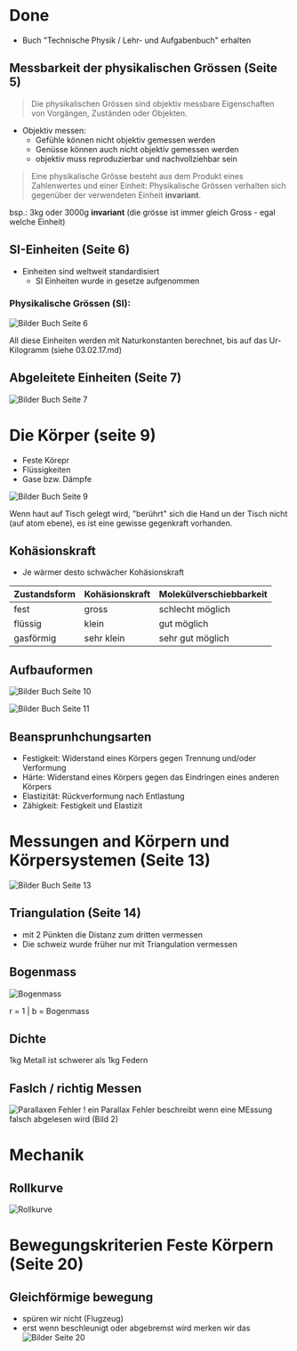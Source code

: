 # Done
- Buch "Technische Physik / Lehr- und Aufgabenbuch" erhalten

## Messbarkeit der physikalischen Grössen (Seite 5)
> Die physikalischen Grössen sind objektiv messbare Eigenschaften von Vorgängen, Zuständen oder Objekten.

- Objektiv messen:
  - Gefühle können nicht objektiv gemessen werden
  - Genüsse können auch nicht objektiv gemessen werden
  - objektiv muss reproduzierbar und nachvollziehbar sein

> Eine physikalische Grösse besteht aus dem Produkt eines Zahlenwertes und einer Einheit:
> Physikalische Grössen verhalten sich gegenüber der verwendeten Einheit **invariant**.

bsp.: 3kg oder 3000g **invariant** (die grösse ist immer gleich Gross - egal welche Einheit)

## SI-Einheiten (Seite 6)
- Einheiten sind weltweit standardisiert
  - SI Einheiten wurde in gesetze aufgenommen

### Physikalische Grössen (SI):
![Bilder Buch Seite 6](pics/seite-6-bilder.jpg)

All diese Einheiten werden mit Naturkonstanten berechnet, bis auf das Ur-Kilogramm (siehe 03.02.17.md)

## Abgeleitete Einheiten (Seite 7)
![Bilder Buch Seite 7](pics/seite-7-bilder.jpg)

# Die Körper (seite 9)
- Feste Körepr
- Flüssigkeiten
- Gase bzw. Dämpfe

![Bilder Buch Seite 9](pics/seite-9-bilder.jpg)

Wenn haut auf Tisch gelegt wird, "berührt" sich die Hand un der Tisch nicht (auf atom ebene), es ist eine gewisse gegenkraft vorhanden.


## Kohäsionskraft
- Je wärmer desto schwächer Kohäsionskraft

| Zustandsform | Kohäsionskraft | Molekülverschiebbarkeit |
|--------------|----------------|-------------------------|
| fest         | gross          | schlecht möglich        |
| flüssig      | klein          | gut möglich             |
| gasförmig    | sehr klein     | sehr gut möglich        |


## Aufbauformen
![Bilder Buch Seite 10](pics/seite-10-bilder.jpg)

![Bilder Buch Seite 11](pics/seite-11-bilder.jpg)

## Beansprunhchungsarten
- Festigkeit: Widerstand eines Körpers gegen Trennung und/oder Verformung
- Härte: Widerstand eines Körpers gegen das Eindringen eines anderen Körpers
- Elastizität: Rückverformung nach Entlastung
- Zähigkeit: Festigkeit und Elastizit

# Messungen and Körpern und Körpersystemen (Seite 13)
![Bilder Buch Seite 13](pics/seite-13-bilder.jpg)

## Triangulation (Seite 14)
- mit 2 Pünkten die Distanz zum dritten vermessen
- Die schweiz wurde früher nur mit Triangulation vermessen

## Bogenmass
![Bogenmass](pics/Bogenmass01.gif)

r = 1 | b = Bogenmass

## Dichte
1kg Metall ist schwerer als 1kg Federn

## Faslch / richtig Messen
![Parallaxen Fehler](pics/seite-18-bilder.jpg)
! ein Parallax Fehler beschreibt wenn eine MEssung falsch abgelesen wird (Bild 2)

# Mechanik
## Rollkurve
![Rollkurve](pics/seite-19-bilder.jpg)

# Bewegungskriterien Feste Körpern (Seite 20)
## Gleichförmige bewegung
- spüren wir nicht (Flugzeug)
- erst wenn beschleunigt oder abgebremst wird merken wir das
![Bilder Seite 20](pics/seite-20-bilder.jpg)
